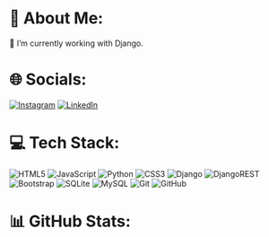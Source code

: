 <h1> 💫 About Me: </h1>
🔭 I’m currently working with Django.


<h1>🌐 Socials: </h1>

[![Instagram](https://img.shields.io/badge/Instagram-%23E4405F.svg?logo=Instagram&logoColor=white)](https://instagram.com/ku_sh.07) [![LinkedIn](https://img.shields.io/badge/LinkedIn-%230077B5.svg?logo=linkedin&logoColor=white)](https://linkedin.com/in/KushBharti.in) 

<h1>💻 Tech Stack:</h1>

![HTML5](https://img.shields.io/badge/html5-%23E34F26.svg?style=flat-square&logo=html5&logoColor=white) ![JavaScript](https://img.shields.io/badge/javascript-%23323330.svg?style=flat-square&logo=javascript&logoColor=%23F7DF1E) ![Python](https://img.shields.io/badge/python-3670A0?style=flat-square&logo=python&logoColor=ffdd54) ![CSS3](https://img.shields.io/badge/css3-%231572B6.svg?style=flat-square&logo=css3&logoColor=white) ![Django](https://img.shields.io/badge/django-%23092E20.svg?style=flat-square&logo=django&logoColor=white) ![DjangoREST](https://img.shields.io/badge/DJANGO-REST-ff1709?style=flat-square&logo=django&logoColor=white&color=ff1709&labelColor=gray) ![Bootstrap](https://img.shields.io/badge/bootstrap-%238511FA.svg?style=flat-square&logo=bootstrap&logoColor=white) ![SQLite](https://img.shields.io/badge/sqlite-%2307405e.svg?style=flat-square&logo=sqlite&logoColor=white) ![MySQL](https://img.shields.io/badge/mysql-4479A1.svg?style=flat-square&logo=mysql&logoColor=white) ![Git](https://img.shields.io/badge/git-%23F05033.svg?style=flat-square&logo=git&logoColor=white) ![GitHub](https://img.shields.io/badge/github-%23121011.svg?style=flat-square&logo=github&logoColor=white)

<h1>📊 GitHub Stats: </h1>
